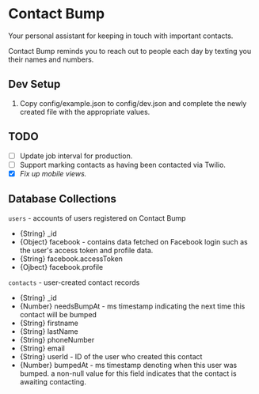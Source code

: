 # Contact Bump

Your personal assistant for keeping in touch with important contacts.

Contact Bump reminds you to reach out to people each day by texting you their names and numbers.

## Dev Setup

1. Copy config/example.json to config/dev.json and complete the newly created file with the appropriate values.

## TODO

- [ ] Update job interval for production.
- [ ] Support marking contacts as having been contacted via Twilio.
- [x] *Fix up mobile views.*

## Database Collections

`users` - accounts of users registered on Contact Bump
* {String} _id
* {Object} facebook - contains data fetched on Facebook login such as the user's access token and profile data.
* {String} facebook.accessToken
* {Ojbect} facebook.profile

`contacts` - user-created contact records
* {String} _id
* {Number} needsBumpAt - ms timestamp indicating the next time this contact will be bumped
* {String} firstname
* {String} lastName
* {String} phoneNumber
* {String} email
* {String} userId - ID of the user who created this contact
* {Number} bumpedAt - ms timestamp denoting when this user was bumped. a non-null value for this field indicates that the contact is awaiting contacting.
